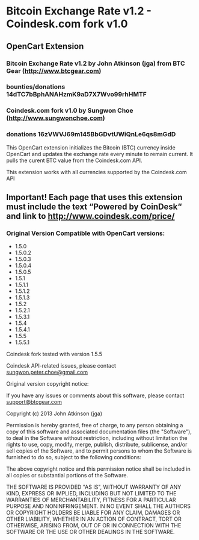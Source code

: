 # Bitcoin Exchange Rate v1.2 - Coindesk.com fork v1.0
## OpenCart Extension

### Bitcoin Exchange Rate v1.2 by John Atkinson (jga) from BTC Gear (http://www.btcgear.com)
### bounties/donations 14dTC7bBphANAHzmK9aD7X7Wvo99rhHMTF

### Coindesk.com fork v1.0 by Sungwon Choe (http://www.sungwonchoe.com)
### donations 16zVWVJ69m145BbGDvtUWiQnLe6qs8mGdD


This OpenCart extension initializes the Bitcoin (BTC) currency inside OpenCart and updates the exchange rate every minute to remain current. It pulls the curent BTC value from the Coindesk.com API.

This extension works with all currencies supported by the Coindesk.com API

## Important! Each page that uses this extension must include the text “Powered by CoinDesk“ and link to http://www.coindesk.com/price/

### Original Version Compatible with OpenCart versions:

* 1.5.0
* 1.5.0.2
* 1.5.0.3
* 1.5.0.4
* 1.5.0.5
* 1.5.1
* 1.5.1.1
* 1.5.1.2
* 1.5.1.3
* 1.5.2
* 1.5.2.1
* 1.5.3.1
* 1.5.4
* 1.5.4.1
* 1.5.5
* 1.5.5.1

Coindesk fork tested with version 1.5.5

Coindesk API-related issues, please contact sungwon.peter.choe@gmail.com

Original version copyright notice:

If you have any issues or comments about this software, please contact support@btcgear.com

Copyright (c) 2013 John Atkinson (jga)

Permission is hereby granted, free of charge, to any person obtaining a copy of this software and associated documentation files (the "Software"), to deal in the Software without restriction, including without limitation the rights to use, copy, modify, merge, publish, distribute, sublicense, and/or sell copies of the Software, and to permit persons to whom the Software is furnished to do so, subject to the following conditions:

The above copyright notice and this permission notice shall be included in all copies or substantial portions of the Software.

THE SOFTWARE IS PROVIDED "AS IS", WITHOUT WARRANTY OF ANY KIND, EXPRESS OR IMPLIED, INCLUDING BUT NOT LIMITED TO THE WARRANTIES OF MERCHANTABILITY, FITNESS FOR A PARTICULAR PURPOSE AND NONINFRINGEMENT. IN NO EVENT SHALL THE AUTHORS OR COPYRIGHT HOLDERS BE LIABLE FOR ANY CLAIM, DAMAGES OR OTHER LIABILITY, WHETHER IN AN ACTION OF CONTRACT, TORT OR OTHERWISE, ARISING FROM, OUT OF OR IN CONNECTION WITH THE SOFTWARE OR THE USE OR OTHER DEALINGS IN THE SOFTWARE.
